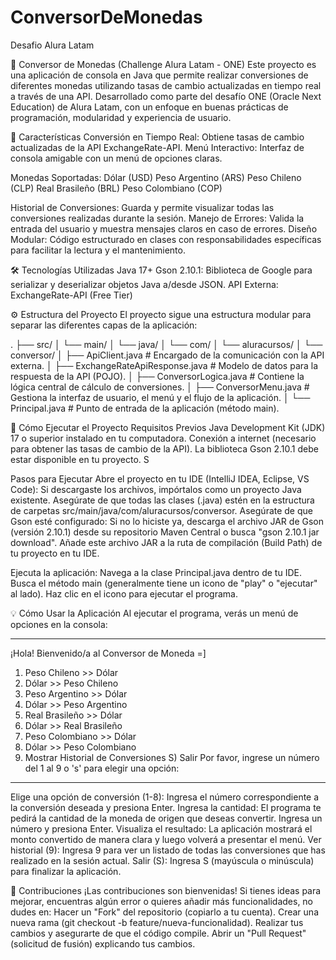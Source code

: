 # ConversorDeMonedas
Desafio Alura Latam

🚀 Conversor de Monedas (Challenge Alura Latam - ONE)
Este proyecto es una aplicación de consola en Java que permite realizar conversiones de diferentes monedas utilizando tasas de cambio actualizadas en tiempo real a través de una API. Desarrollado como parte del desafío ONE (Oracle Next Education) de Alura Latam, con un enfoque en buenas prácticas de programación, modularidad y experiencia de usuario.

🌟 Características
Conversión en Tiempo Real: Obtiene tasas de cambio actualizadas de la API ExchangeRate-API.
Menú Interactivo: Interfaz de consola amigable con un menú de opciones claras.

Monedas Soportadas:
Dólar (USD)
Peso Argentino (ARS)
Peso Chileno (CLP)
Real Brasileño (BRL)
Peso Colombiano (COP)

Historial de Conversiones: Guarda y permite visualizar todas las conversiones realizadas durante la sesión.
Manejo de Errores: Valida la entrada del usuario y muestra mensajes claros en caso de errores.
Diseño Modular: Código estructurado en clases con responsabilidades específicas para facilitar la lectura y el mantenimiento.

🛠️ Tecnologías Utilizadas
Java 17+
Gson 2.10.1: Biblioteca de Google para serializar y deserializar objetos Java a/desde JSON.
API Externa: ExchangeRate-API (Free Tier)

⚙️ Estructura del Proyecto
El proyecto sigue una estructura modular para separar las diferentes capas de la aplicación:

.
├── src/
│   └── main/
│       └── java/
│           └── com/
│               └── aluracursos/
│                   └── conversor/
│                       ├── ApiClient.java               # Encargado de la comunicación con la API externa.
│                       ├── ExchangeRateApiResponse.java # Modelo de datos para la respuesta de la API (POJO).
│                       ├── ConversorLogica.java         # Contiene la lógica central de cálculo de conversiones.
│                       ├── ConversorMenu.java           # Gestiona la interfaz de usuario, el menú y el flujo de la aplicación.
│                       └── Principal.java               # Punto de entrada de la aplicación (método main).


🚀 Cómo Ejecutar el Proyecto
Requisitos Previos
Java Development Kit (JDK) 17 o superior instalado en tu computadora.
Conexión a internet (necesario para obtener las tasas de cambio de la API).
La biblioteca Gson 2.10.1 debe estar disponible en tu proyecto. S

Pasos para Ejecutar
Abre el proyecto en tu IDE (IntelliJ IDEA, Eclipse, VS Code):
Si descargaste los archivos, impórtalos como un proyecto Java existente.
Asegúrate de que todas las clases (.java) estén en la estructura de carpetas src/main/java/com/aluracursos/conversor.
Asegúrate de que Gson esté configurado:
Si no lo hiciste ya, descarga el archivo JAR de Gson (versión 2.10.1) desde su repositorio Maven Central o busca "gson 2.10.1 jar download".
Añade este archivo JAR a la ruta de compilación (Build Path) de tu proyecto en tu IDE. 


Ejecuta la aplicación:
Navega a la clase Principal.java dentro de tu IDE.
Busca el método main (generalmente tiene un icono de "play" o "ejecutar" al lado).
Haz clic en el icono para ejecutar el programa.


💡 Cómo Usar la Aplicación
Al ejecutar el programa, verás un menú de opciones en la consola:

**************************************************
¡Hola! Bienvenido/a al Conversor de Moneda =]
1) Peso Chileno >> Dólar
2) Dólar >> Peso Chileno
3) Peso Argentino >> Dólar
4) Dólar >> Peso Argentino
5) Real Brasileño >> Dólar
6) Dólar >> Real Brasileño
7) Peso Colombiano >> Dólar
8) Dólar >> Peso Colombiano
9) Mostrar Historial de Conversiones
S) Salir
Por favor, ingrese un número del 1 al 9 o 's' para elegir una opción:
**************************************************

Elige una opción de conversión (1-8): Ingresa el número correspondiente a la conversión deseada y presiona Enter.
Ingresa la cantidad: El programa te pedirá la cantidad de la moneda de origen que deseas convertir. Ingresa un número y presiona Enter.
Visualiza el resultado: La aplicación mostrará el monto convertido de manera clara y luego volverá a presentar el menú.
Ver historial (9): Ingresa 9 para ver un listado de todas las conversiones que has realizado en la sesión actual.
Salir (S): Ingresa S (mayúscula o minúscula) para finalizar la aplicación.

🤝 Contribuciones
¡Las contribuciones son bienvenidas! Si tienes ideas para mejorar, encuentras algún error o quieres añadir más funcionalidades, no dudes en:
Hacer un "Fork" del repositorio (copiarlo a tu cuenta).
Crear una nueva rama (git checkout -b feature/nueva-funcionalidad).
Realizar tus cambios y asegurarte de que el código compile.
Abrir un "Pull Request" (solicitud de fusión) explicando tus cambios.
